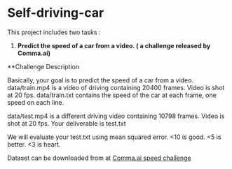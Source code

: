 # Self-driving-car
This project includes two tasks :

1) **Predict the speed of a car from a video. ( a challenge released by Comma.ai)**

**Challenge Description

Basically, your goal is to predict the speed of a car from a video.
data/train.mp4 is a video of driving containing 20400 frames. Video is shot at 20 fps.
data/train.txt contains the speed of the car at each frame, one speed on each line.

data/test.mp4 is a different driving video containing 10798 frames. Video is shot at 20 fps.
Your deliverable is test.txt

We will evaluate your test.txt using mean squared error. <10 is good. <5 is better. <3 is heart.

Dataset can be downloaded from at [Comma.ai speed challenge](https://github.com/commaai/speedchallenge)

